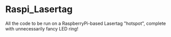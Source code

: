 # Raspi_Lasertag
All the code to be run on a RaspberryPi-based Lasertag "hotspot", complete with unnecessarily fancy LED ring!
